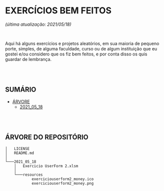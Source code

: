# EXERCÍCIOS BEM FEITOS
*(última atualização: 2021/05/18)*

<br>

Aqui há alguns exercícios e projetos aleatórios, em sua maioria de pequeno porte, simples, de alguma faculdade, curso ou de algum instituição que eu gostei e/ou considero que os fiz bem feitos, e por conta disso os quis guardar de lembrança.

<br>
<br>

## SUMÁRIO

- [ÁRVORE](#árvore_do_repositório)
  - [2021_05_18](#2021_05_18)

<br>
<br>

## ÁRVORE DO REPOSITÓRIO

```
│   LICENSE
│   README.md
│
└───2021_05_18
    │   Exercicio UserForm 2.xlsm
    │
    └───resources
            exerciciouserform2_money.ico
            exerciciouserform2_money.png
```
